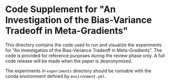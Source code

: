 # Code Supplement for "An Investigation of the Bias-Variance Tradeoff in Meta-Gradients"

This directory contains the code used to run and visualize the experiments for "An Investigation of the Bias-Variance Tradeoff in Meta-Gradients".
The code is provided for reference purposes during the review phase only.
A full code release will be made when the paper is deanonymized.

The experiments in `experiments` directory should be runnable with the conda environment defined by `environment.yml`.
